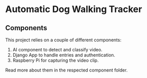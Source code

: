 # Automatic Dog Walking Tracker

## Components

This project relies on a couple of different components:

1. AI component to detect and classify video.
2. Django App to handle entries and authentication.
3. Raspberry Pi for capturing the video clip.

Read more about them in the respected component folder.

